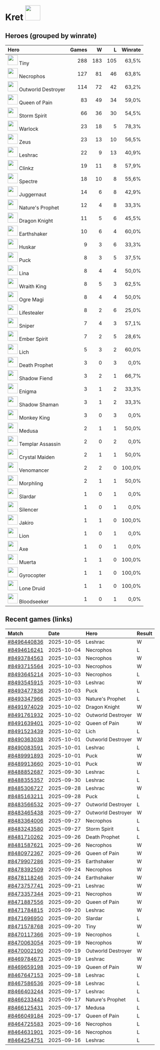 # Kret <img src="https://avatars.steamstatic.com/c0710d11651022f0fbcd99159677a7acfc6e6a18_full.jpg" width="48" height="48"/>

## Heroes (grouped by winrate)

| Hero | Games | W | L | Winrate |
|:-----|-----:|--:|--:|--------:|
| <img src="https://cdn.cloudflare.steamstatic.com/apps/dota2/images/dota_react/heroes/tiny.png" width="32"/> Tiny | 288 | 183 | 105 | 63,5% |
| <img src="https://cdn.cloudflare.steamstatic.com/apps/dota2/images/dota_react/heroes/necrolyte.png" width="32"/> Necrophos | 127 | 81 | 46 | 63,8% |
| <img src="https://cdn.cloudflare.steamstatic.com/apps/dota2/images/dota_react/heroes/obsidian_destroyer.png" width="32"/> Outworld Destroyer | 114 | 72 | 42 | 63,2% |
| <img src="https://cdn.cloudflare.steamstatic.com/apps/dota2/images/dota_react/heroes/queenofpain.png" width="32"/> Queen of Pain | 83 | 49 | 34 | 59,0% |
| <img src="https://cdn.cloudflare.steamstatic.com/apps/dota2/images/dota_react/heroes/storm_spirit.png" width="32"/> Storm Spirit | 66 | 36 | 30 | 54,5% |
| <img src="https://cdn.cloudflare.steamstatic.com/apps/dota2/images/dota_react/heroes/warlock.png" width="32"/> Warlock | 23 | 18 | 5 | 78,3% |
| <img src="https://cdn.cloudflare.steamstatic.com/apps/dota2/images/dota_react/heroes/zuus.png" width="32"/> Zeus | 23 | 13 | 10 | 56,5% |
| <img src="https://cdn.cloudflare.steamstatic.com/apps/dota2/images/dota_react/heroes/leshrac.png" width="32"/> Leshrac | 22 | 9 | 13 | 40,9% |
| <img src="https://cdn.cloudflare.steamstatic.com/apps/dota2/images/dota_react/heroes/clinkz.png" width="32"/> Clinkz | 19 | 11 | 8 | 57,9% |
| <img src="https://cdn.cloudflare.steamstatic.com/apps/dota2/images/dota_react/heroes/spectre.png" width="32"/> Spectre | 18 | 10 | 8 | 55,6% |
| <img src="https://cdn.cloudflare.steamstatic.com/apps/dota2/images/dota_react/heroes/juggernaut.png" width="32"/> Juggernaut | 14 | 6 | 8 | 42,9% |
| <img src="https://cdn.cloudflare.steamstatic.com/apps/dota2/images/dota_react/heroes/furion.png" width="32"/> Nature's Prophet | 12 | 4 | 8 | 33,3% |
| <img src="https://cdn.cloudflare.steamstatic.com/apps/dota2/images/dota_react/heroes/dragon_knight.png" width="32"/> Dragon Knight | 11 | 5 | 6 | 45,5% |
| <img src="https://cdn.cloudflare.steamstatic.com/apps/dota2/images/dota_react/heroes/earthshaker.png" width="32"/> Earthshaker | 10 | 6 | 4 | 60,0% |
| <img src="https://cdn.cloudflare.steamstatic.com/apps/dota2/images/dota_react/heroes/huskar.png" width="32"/> Huskar | 9 | 3 | 6 | 33,3% |
| <img src="https://cdn.cloudflare.steamstatic.com/apps/dota2/images/dota_react/heroes/puck.png" width="32"/> Puck | 8 | 3 | 5 | 37,5% |
| <img src="https://cdn.cloudflare.steamstatic.com/apps/dota2/images/dota_react/heroes/lina.png" width="32"/> Lina | 8 | 4 | 4 | 50,0% |
| <img src="https://cdn.cloudflare.steamstatic.com/apps/dota2/images/dota_react/heroes/skeleton_king.png" width="32"/> Wraith King | 8 | 5 | 3 | 62,5% |
| <img src="https://cdn.cloudflare.steamstatic.com/apps/dota2/images/dota_react/heroes/ogre_magi.png" width="32"/> Ogre Magi | 8 | 4 | 4 | 50,0% |
| <img src="https://cdn.cloudflare.steamstatic.com/apps/dota2/images/dota_react/heroes/life_stealer.png" width="32"/> Lifestealer | 8 | 2 | 6 | 25,0% |
| <img src="https://cdn.cloudflare.steamstatic.com/apps/dota2/images/dota_react/heroes/sniper.png" width="32"/> Sniper | 7 | 4 | 3 | 57,1% |
| <img src="https://cdn.cloudflare.steamstatic.com/apps/dota2/images/dota_react/heroes/ember_spirit.png" width="32"/> Ember Spirit | 7 | 2 | 5 | 28,6% |
| <img src="https://cdn.cloudflare.steamstatic.com/apps/dota2/images/dota_react/heroes/lich.png" width="32"/> Lich | 5 | 3 | 2 | 60,0% |
| <img src="https://cdn.cloudflare.steamstatic.com/apps/dota2/images/dota_react/heroes/death_prophet.png" width="32"/> Death Prophet | 3 | 0 | 3 | 0,0% |
| <img src="https://cdn.cloudflare.steamstatic.com/apps/dota2/images/dota_react/heroes/nevermore.png" width="32"/> Shadow Fiend | 3 | 2 | 1 | 66,7% |
| <img src="https://cdn.cloudflare.steamstatic.com/apps/dota2/images/dota_react/heroes/enigma.png" width="32"/> Enigma | 3 | 1 | 2 | 33,3% |
| <img src="https://cdn.cloudflare.steamstatic.com/apps/dota2/images/dota_react/heroes/shadow_shaman.png" width="32"/> Shadow Shaman | 3 | 1 | 2 | 33,3% |
| <img src="https://cdn.cloudflare.steamstatic.com/apps/dota2/images/dota_react/heroes/monkey_king.png" width="32"/> Monkey King | 3 | 0 | 3 | 0,0% |
| <img src="https://cdn.cloudflare.steamstatic.com/apps/dota2/images/dota_react/heroes/medusa.png" width="32"/> Medusa | 2 | 1 | 1 | 50,0% |
| <img src="https://cdn.cloudflare.steamstatic.com/apps/dota2/images/dota_react/heroes/templar_assassin.png" width="32"/> Templar Assassin | 2 | 0 | 2 | 0,0% |
| <img src="https://cdn.cloudflare.steamstatic.com/apps/dota2/images/dota_react/heroes/crystal_maiden.png" width="32"/> Crystal Maiden | 2 | 1 | 1 | 50,0% |
| <img src="https://cdn.cloudflare.steamstatic.com/apps/dota2/images/dota_react/heroes/venomancer.png" width="32"/> Venomancer | 2 | 2 | 0 | 100,0% |
| <img src="https://cdn.cloudflare.steamstatic.com/apps/dota2/images/dota_react/heroes/morphling.png" width="32"/> Morphling | 2 | 1 | 1 | 50,0% |
| <img src="https://cdn.cloudflare.steamstatic.com/apps/dota2/images/dota_react/heroes/slardar.png" width="32"/> Slardar | 1 | 0 | 1 | 0,0% |
| <img src="https://cdn.cloudflare.steamstatic.com/apps/dota2/images/dota_react/heroes/silencer.png" width="32"/> Silencer | 1 | 0 | 1 | 0,0% |
| <img src="https://cdn.cloudflare.steamstatic.com/apps/dota2/images/dota_react/heroes/jakiro.png" width="32"/> Jakiro | 1 | 1 | 0 | 100,0% |
| <img src="https://cdn.cloudflare.steamstatic.com/apps/dota2/images/dota_react/heroes/lion.png" width="32"/> Lion | 1 | 0 | 1 | 0,0% |
| <img src="https://cdn.cloudflare.steamstatic.com/apps/dota2/images/dota_react/heroes/axe.png" width="32"/> Axe | 1 | 0 | 1 | 0,0% |
| <img src="https://cdn.cloudflare.steamstatic.com/apps/dota2/images/dota_react/heroes/muerta.png" width="32"/> Muerta | 1 | 1 | 0 | 100,0% |
| <img src="https://cdn.cloudflare.steamstatic.com/apps/dota2/images/dota_react/heroes/gyrocopter.png" width="32"/> Gyrocopter | 1 | 1 | 0 | 100,0% |
| <img src="https://cdn.cloudflare.steamstatic.com/apps/dota2/images/dota_react/heroes/lone_druid.png" width="32"/> Lone Druid | 1 | 1 | 0 | 100,0% |
| <img src="https://cdn.cloudflare.steamstatic.com/apps/dota2/images/dota_react/heroes/bloodseeker.png" width="32"/> Bloodseeker | 1 | 0 | 1 | 0,0% |

## Recent games (links)

| Match | Date | Hero | Result |
|:------|:-----|:-----|:-------|
| [#8496440836](https://www.opendota.com/matches/8496440836) | 2025-10-05 | Leshrac | W |
| [#8494616241](https://www.opendota.com/matches/8494616241) | 2025-10-04 | Necrophos | L |
| [#8493784563](https://www.opendota.com/matches/8493784563) | 2025-10-03 | Necrophos | W |
| [#8493715564](https://www.opendota.com/matches/8493715564) | 2025-10-03 | Necrophos | W |
| [#8493645214](https://www.opendota.com/matches/8493645214) | 2025-10-03 | Necrophos | L |
| [#8493545915](https://www.opendota.com/matches/8493545915) | 2025-10-03 | Leshrac | W |
| [#8493477836](https://www.opendota.com/matches/8493477836) | 2025-10-03 | Puck | L |
| [#8493347966](https://www.opendota.com/matches/8493347966) | 2025-10-03 | Nature's Prophet | L |
| [#8491974029](https://www.opendota.com/matches/8491974029) | 2025-10-02 | Dragon Knight | W |
| [#8491761932](https://www.opendota.com/matches/8491761932) | 2025-10-02 | Outworld Destroyer | W |
| [#8491639401](https://www.opendota.com/matches/8491639401) | 2025-10-02 | Queen of Pain | W |
| [#8491523439](https://www.opendota.com/matches/8491523439) | 2025-10-02 | Lich | L |
| [#8490363038](https://www.opendota.com/matches/8490363038) | 2025-10-01 | Outworld Destroyer | W |
| [#8490083591](https://www.opendota.com/matches/8490083591) | 2025-10-01 | Leshrac | L |
| [#8489991893](https://www.opendota.com/matches/8489991893) | 2025-10-01 | Puck | W |
| [#8489913660](https://www.opendota.com/matches/8489913660) | 2025-10-01 | Puck | W |
| [#8488852687](https://www.opendota.com/matches/8488852687) | 2025-09-30 | Leshrac | L |
| [#8488355357](https://www.opendota.com/matches/8488355357) | 2025-09-30 | Leshrac | L |
| [#8485306727](https://www.opendota.com/matches/8485306727) | 2025-09-28 | Leshrac | W |
| [#8485163211](https://www.opendota.com/matches/8485163211) | 2025-09-28 | Puck | L |
| [#8483566532](https://www.opendota.com/matches/8483566532) | 2025-09-27 | Outworld Destroyer | L |
| [#8483465438](https://www.opendota.com/matches/8483465438) | 2025-09-27 | Outworld Destroyer | W |
| [#8483364006](https://www.opendota.com/matches/8483364006) | 2025-09-27 | Necrophos | L |
| [#8483243580](https://www.opendota.com/matches/8483243580) | 2025-09-27 | Storm Spirit | L |
| [#8481710262](https://www.opendota.com/matches/8481710262) | 2025-09-26 | Death Prophet | L |
| [#8481587621](https://www.opendota.com/matches/8481587621) | 2025-09-26 | Necrophos | W |
| [#8480972367](https://www.opendota.com/matches/8480972367) | 2025-09-26 | Queen of Pain | W |
| [#8479907286](https://www.opendota.com/matches/8479907286) | 2025-09-25 | Earthshaker | W |
| [#8478392509](https://www.opendota.com/matches/8478392509) | 2025-09-24 | Necrophos | W |
| [#8478118246](https://www.opendota.com/matches/8478118246) | 2025-09-24 | Earthshaker | W |
| [#8473757741](https://www.opendota.com/matches/8473757741) | 2025-09-21 | Leshrac | W |
| [#8473357344](https://www.opendota.com/matches/8473357344) | 2025-09-21 | Necrophos | W |
| [#8471887556](https://www.opendota.com/matches/8471887556) | 2025-09-20 | Queen of Pain | W |
| [#8471784815](https://www.opendota.com/matches/8471784815) | 2025-09-20 | Leshrac | W |
| [#8471696950](https://www.opendota.com/matches/8471696950) | 2025-09-20 | Slardar | L |
| [#8471578768](https://www.opendota.com/matches/8471578768) | 2025-09-20 | Tiny | W |
| [#8470117366](https://www.opendota.com/matches/8470117366) | 2025-09-19 | Necrophos | L |
| [#8470063054](https://www.opendota.com/matches/8470063054) | 2025-09-19 | Necrophos | W |
| [#8470002190](https://www.opendota.com/matches/8470002190) | 2025-09-19 | Outworld Destroyer | W |
| [#8469784673](https://www.opendota.com/matches/8469784673) | 2025-09-19 | Leshrac | W |
| [#8469659198](https://www.opendota.com/matches/8469659198) | 2025-09-19 | Queen of Pain | W |
| [#8467647153](https://www.opendota.com/matches/8467647153) | 2025-09-18 | Leshrac | L |
| [#8467586536](https://www.opendota.com/matches/8467586536) | 2025-09-18 | Leshrac | L |
| [#8466403244](https://www.opendota.com/matches/8466403244) | 2025-09-17 | Leshrac | L |
| [#8466233443](https://www.opendota.com/matches/8466233443) | 2025-09-17 | Nature's Prophet | L |
| [#8466125431](https://www.opendota.com/matches/8466125431) | 2025-09-17 | Medusa | L |
| [#8466049184](https://www.opendota.com/matches/8466049184) | 2025-09-17 | Queen of Pain | L |
| [#8464725583](https://www.opendota.com/matches/8464725583) | 2025-09-16 | Necrophos | L |
| [#8464631901](https://www.opendota.com/matches/8464631901) | 2025-09-16 | Necrophos | L |
| [#8464254751](https://www.opendota.com/matches/8464254751) | 2025-09-16 | Leshrac | L |
